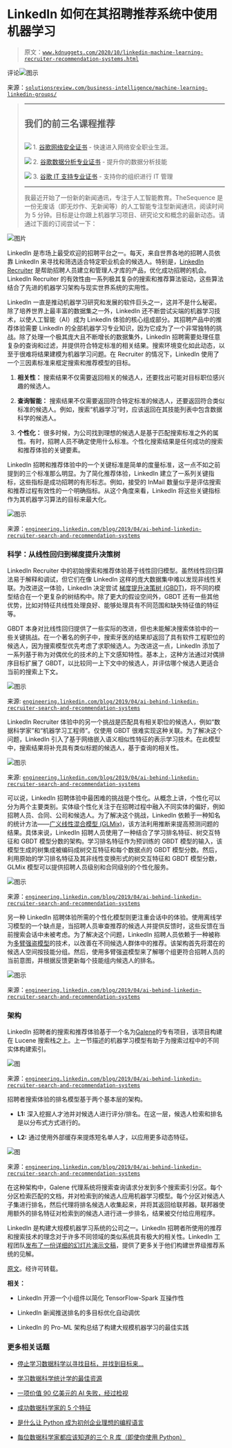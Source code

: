# LinkedIn 如何在其招聘推荐系统中使用机器学习

> 原文：[`www.kdnuggets.com/2020/10/linkedin-machine-learning-recruiter-recommendation-systems.html`](https://www.kdnuggets.com/2020/10/linkedin-machine-learning-recruiter-recommendation-systems.html)

评论![图示](img/311cc47ee72517e488d40213d2eb3871.png)

来源：[`solutionsreview.com/business-intelligence/machine-learning-linkedin-groups/`](https://solutionsreview.com/business-intelligence/machine-learning-linkedin-groups/)

> * * *
> 
> ## 我们的前三名课程推荐
> ## 
> ![](img/0244c01ba9267c002ef39d4907e0b8fb.png) 1\. [谷歌网络安全证书](https://www.kdnuggets.com/google-cybersecurity) - 快速进入网络安全职业生涯。
> 
> ![](img/e225c49c3c91745821c8c0368bf04711.png) 2\. [谷歌数据分析专业证书](https://www.kdnuggets.com/google-data-analytics) - 提升你的数据分析技能
> 
> ![](img/0244c01ba9267c002ef39d4907e0b8fb.png) 3\. [谷歌 IT 支持专业证书](https://www.kdnuggets.com/google-itsupport) - 支持你的组织进行 IT 管理
> 
> * * *
> 
> 我最近开始了一份新的新闻通讯，专注于人工智能教育。TheSequence 是一份无废话（即无炒作、无新闻等）的人工智能专注型新闻通讯，阅读时间为 5 分钟。目标是让你跟上机器学习项目、研究论文和概念的最新动态。请通过下面的订阅尝试一下：

![图片](img/f2aed90f956dea213be7c9bbf9cd7072.png)

LinkedIn 是市场上最受欢迎的招聘平台之一。每天，来自世界各地的招聘人员依靠 LinkedIn 来寻找和筛选适合特定职业机会的候选人。特别是，[LinkedIn Recruiter](https://business.linkedin.com/talent-solutions/recruiter) 是帮助招聘人员建立和管理人才库的产品，优化成功招聘的机会。LinkedIn Recruiter 的有效性由一系列极其复杂的搜索和推荐算法驱动，这些算法结合了先进的机器学习架构与现实世界系统的实用性。

LinkedIn 一直是推动机器学习研究和发展的软件巨头之一，这并不是什么秘密。除了培养世界上最丰富的数据集之一外，LinkedIn 还不断尝试尖端的机器学习技术，以使人工智能（AI）成为 LinkedIn 体验的核心组成部分。其招聘产品中的推荐体验需要 LinkedIn 的全部机器学习专业知识，因为它成为了一个非常独特的挑战。除了处理一个极其庞大且不断增长的数据集外，LinkedIn 招聘需要处理任意复杂的查询和过滤，并提供符合特定标准的相关结果。搜索环境变化如此动态，以至于很难将结果建模为机器学习问题。在 Recruiter 的情况下，LinkedIn 使用了一个三因素标准来框定搜索和推荐模型的目标。

1) **相关性：** 搜索结果不仅需要返回相关的候选人，还要找出可能对目标职位感兴趣的候选人。

2) **查询智能：** 搜索结果不仅需要返回符合特定标准的候选人，还要返回符合类似标准的候选人。例如，搜索“机器学习”时，应该返回在其技能列表中包含数据科学的候选人。

3) **个性化：** 很多时候，为公司找到理想的候选人是基于匹配搜索标准之外的属性。有时，招聘人员不确定使用什么标准。个性化搜索结果是任何成功的搜索和推荐体验的关键要素。

LinkedIn 招聘和推荐体验中的一个关键标准是简单的度量标准，这一点不如之前提到的三个标准那么明显。为了简化推荐体验，LinkedIn 建立了一系列关键指标，这些指标是成功招聘的有形标志。例如，接受的 InMail 数量似乎是评估搜索和推荐过程有效性的一个明确指标。从这个角度来看，LinkedIn 将这些关键指标作为其机器学习算法的目标来最大化。

![图示](img/93f2a37c64a87dd31f315979671b3796.png)

来源：[`engineering.linkedin.com/blog/2019/04/ai-behind-linkedin-recruiter-search-and-recommendation-systems`](https://engineering.linkedin.com/blog/2019/04/ai-behind-linkedin-recruiter-search-and-recommendation-systems)

### 科学：从线性回归到梯度提升决策树

LinkedIn Recruiter 中的初始搜索和推荐体验基于线性回归模型。虽然线性回归算法易于解释和调试，但它们在像 LinkedIn 这样的庞大数据集中难以发现非线性关联。为改进这一体验，LinkedIn 决定尝试 [梯度提升决策树 (GBDT)](https://en.wikipedia.org/wiki/Gradient_boosting#Gradient_tree_boosting)，将不同的模型结合在一个更复杂的树结构中。除了更大的假设空间外，GBDT 还有一些其他优势，比如对特征共线性处理良好、能够处理具有不同范围和缺失特征值的特征等。

GBDT 本身对比线性回归提供了一些实际的改进，但也未能解决搜索体验中的一些关键挑战。在一个著名的例子中，搜索牙医的结果却返回了具有软件工程职位的候选人，因为搜索模型优先考虑了求职候选人。为改进这一点，LinkedIn 添加了一系列基于称为对偶优化的技术的上下文感知特性。基本上，这种方法通过对偶排序目标扩展了 GBDT，以比较同一上下文中的候选人，并评估哪个候选人更适合当前的搜索上下文。

![图示](img/bf03caf4c1ef2cd96f3a4d36beae3751.png)

来源: [`engineering.linkedin.com/blog/2019/04/ai-behind-linkedin-recruiter-search-and-recommendation-systems`](https://engineering.linkedin.com/blog/2019/04/ai-behind-linkedin-recruiter-search-and-recommendation-systems)

LinkedIn Recruiter 体验中的另一个挑战是匹配具有相关职位的候选人，例如“数据科学家”和“机器学习工程师”。仅使用 GBDT 很难实现这种关联。为了解决这个问题，LinkedIn 引入了基于网络嵌入语义相似性特征的表示学习技术。在此模型中，搜索结果将补充具有类似标题的候选人，基于查询的相关性。

![图示](img/a20565c6787bbd3babc7b4a68b4d6d28.png)

来源: [`engineering.linkedin.com/blog/2019/04/ai-behind-linkedin-recruiter-search-and-recommendation-systems`](https://engineering.linkedin.com/blog/2019/04/ai-behind-linkedin-recruiter-search-and-recommendation-systems)

可以说，LinkedIn 招聘体验中最困难的挑战是个性化。从概念上讲，个性化可以分为两个主要类别。实体级个性化关注于在招聘过程中融入不同实体的偏好，例如招聘人员、合同、公司和候选人。为了解决这个挑战，LinkedIn 依赖于一种知名的统计方法——[广义线性混合模型 (GLMix)](https://www.kdd.org/kdd2016/papers/files/adf0562-zhangA.pdf)，该方法利用推断来提高预测问题的结果。具体来说，LinkedIn 招聘人员使用了一种结合了学习排名特征、树交互特征和 GBDT 模型分数的架构。学习排名特征作为预训练的 GBDT 模型的输入，该模型生成的树集成被编码成树交互特征和每个数据点的 GBDT 模型分数。然后，利用原始的学习排名特征及其非线性变换形式的树交互特征和 GBDT 模型分数，GLMix 模型可以提供招聘人员级别和合同级别的个性化服务。

![图示](img/3cb3fef107d7c9f19e510ffbe0e858c4.png)

来源：[`engineering.linkedin.com/blog/2019/04/ai-behind-linkedin-recruiter-search-and-recommendation-systems`](https://engineering.linkedin.com/blog/2019/04/ai-behind-linkedin-recruiter-search-and-recommendation-systems)

另一种 LinkedIn 招聘体验所需的个性化模型则更注重会话中的体验。使用离线学习模型的一个缺点是，当招聘人员审查推荐的候选人并提供反馈时，这些反馈在当前搜索会话中未被考虑。为了解决这个问题，LinkedIn 招聘人员依赖于一种被称为[多臂强盗模型](https://en.wikipedia.org/wiki/Multi-armed_bandit)的技术，以改善在不同候选人群体中的推荐。该架构首先将潜在的候选人空间按技能分组。然后，使用多臂强盗模型来了解哪个组更符合招聘人员的当前意图，并根据反馈更新每个技能组内候选人的排名。

![图示](img/bf7f20705bfe1e8dbb72c2f913bc0367.png)

来源：[`engineering.linkedin.com/blog/2019/04/ai-behind-linkedin-recruiter-search-and-recommendation-systems`](https://engineering.linkedin.com/blog/2019/04/ai-behind-linkedin-recruiter-search-and-recommendation-systems)

### 架构

LinkedIn 招聘者的搜索和推荐体验基于一个名为[Galene](https://engineering.linkedin.com/search/did-you-mean-galene)的专有项目，该项目构建在 Lucene 搜索栈之上。上一节描述的机器学习模型有助于为搜索过程中的不同实体构建索引。

![图](img/e8f1b92f3bdfbfc4e68ebb6a59b9beab.png)

来源：[`engineering.linkedin.com/blog/2019/04/ai-behind-linkedin-recruiter-search-and-recommendation-systems`](https://engineering.linkedin.com/blog/2019/04/ai-behind-linkedin-recruiter-search-and-recommendation-systems)

招聘者搜索体验的排名模型基于两个基本层的架构。

+   **L1:** 深入挖掘人才池并对候选人进行评分/排名。在这一层，候选人检索和排名是以分布式方式进行的。

+   **L2:** 通过使用外部缓存来提炼短名单人才，以应用更多动态特征。

![图](img/e1848fab0d73a459dfac9c94c38c4cf1.png)

来源：[`engineering.linkedin.com/blog/2019/04/ai-behind-linkedin-recruiter-search-and-recommendation-systems`](https://engineering.linkedin.com/blog/2019/04/ai-behind-linkedin-recruiter-search-and-recommendation-systems)

在这种架构中，Galene 代理系统将搜索查询请求分发到多个搜索索引分区。每个分区检索匹配的文档，并对检索到的候选人应用机器学习模型。每个分区对候选人子集进行排名，然后代理将排名候选人收集起来，并将其返回给联邦器。联邦器使用额外的排名特征对检索到的候选人进行进一步排名，结果被交付给应用程序。

LinkedIn 是构建大规模机器学习系统的公司之一。LinkedIn 招聘者所使用的推荐和搜索技术的理念对于许多不同领域的类似系统具有极大的相关性。LinkedIn 工程团队[发布了一份详细的幻灯片演示文稿](https://www.slideshare.net/QiGuo19/talent-search-and-recommendation-systems-at-linkedin-practical-challenges-and-lessons-learned-127365935?from_action=save)，提供了更多关于他们构建世界级推荐系统的见解。

[原文](https://medium.com/@jrodthoughts/how-linkedin-uses-machine-learning-in-its-recruiter-recommendation-systems-1ada5d895cec)。经许可转载。

**相关：**

+   LinkedIn 开源一个小组件以简化 TensorFlow-Spark 互操作性

+   LinkedIn 新闻推送排名的多目标优化自动调优

+   LinkedIn 的 Pro-ML 架构总结了构建大规模机器学习的最佳实践

### 更多相关话题

+   [停止学习数据科学以寻找目标，并找到目标来…](https://www.kdnuggets.com/2021/12/stop-learning-data-science-find-purpose.html)

+   [学习数据科学统计学的最佳资源](https://www.kdnuggets.com/2021/12/springboard-top-resources-learn-data-science-statistics.html)

+   [一项价值 90 亿美元的 AI 失败，经过检视](https://www.kdnuggets.com/2021/12/9b-ai-failure-examined.html)

+   [成功数据科学家的 5 个特征](https://www.kdnuggets.com/2021/12/5-characteristics-successful-data-scientist.html)

+   [是什么让 Python 成为初创企业理想的编程语言](https://www.kdnuggets.com/2021/12/makes-python-ideal-programming-language-startups.html)

+   [每位数据科学家都应该知道的三个 R 库（即使你使用 Python）](https://www.kdnuggets.com/2021/12/three-r-libraries-every-data-scientist-know-even-python.html)
